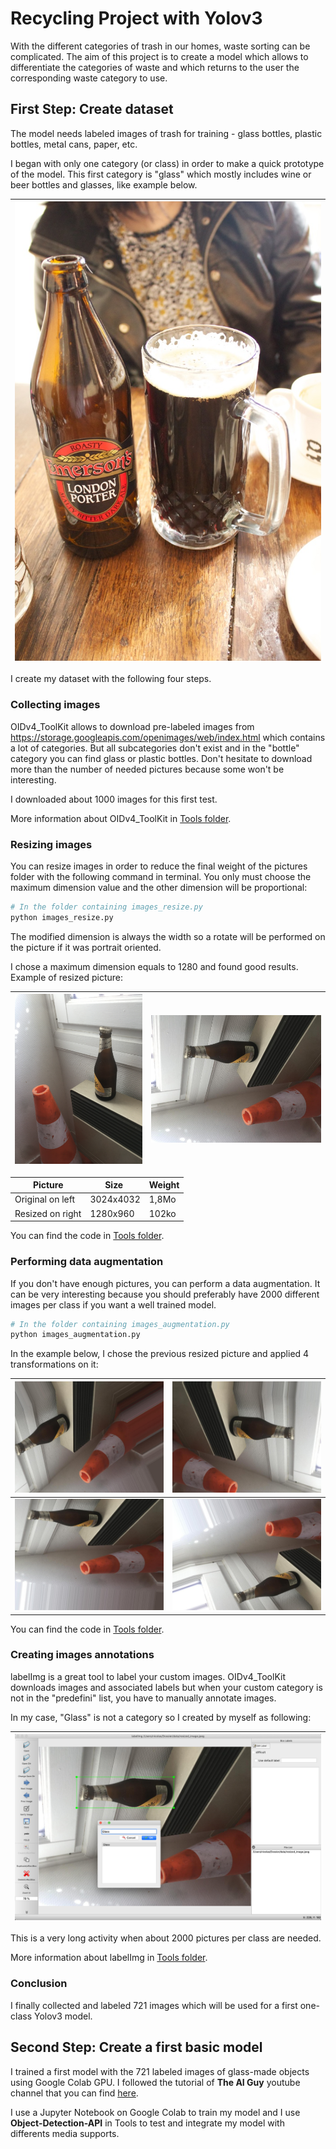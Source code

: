# Recycling Project with Yolov3
With the different categories of trash in our homes, waste sorting can be complicated. The aim of this project is to create a model which allows to differentiate 
the categories of waste and which returns to the user the corresponding waste category to use.


## First Step: Create dataset
The model needs labeled images of trash for training - glass bottles, plastic bottles, metal cans, paper, etc.

I began with only one category (or class) in order to make a quick prototype of the model. This first category is "glass" which mostly includes wine or beer bottles and glasses, like example below.


| ![example](https://github.com/nicolas-szb/Recycling_project/blob/master/data/presentation/example.jpg) |
|---|


I create my dataset with the following four steps.

### Collecting images
OIDv4_ToolKit allows to download pre-labeled images from https://storage.googleapis.com/openimages/web/index.html which contains a lot of categories. 
But all subcategories don't exist and in the "bottle" category you can find glass or plastic bottles.
Don't hesitate to download more than the number of needed pictures because some won't be interesting.

I downloaded about 1000 images for this first test.

More information about OIDv4_ToolKit in [Tools folder](https://github.com/nicolas-szb/Recycling_project/tree/master/Tools).

### Resizing images
You can resize images in order to reduce the final weight of the pictures folder with the following command in terminal. You only must choose the maximum dimension value and the other dimension will be proportional:
```bash
# In the folder containing images_resize.py
python images_resize.py
```

The modified dimension is always the width so a rotate will be performed on the picture if it was portrait oriented.

I chose a maximum dimension equals to 1280 and found good results.<br/>
Example of resized picture:

| ![original_image](https://github.com/nicolas-szb/Recycling_project/blob/master/data/presentation/original_image.jpeg) | ![resized_image](https://github.com/nicolas-szb/Recycling_project/blob/master/data/presentation/resized_image.jpeg) |
|---|---|


| Picture | Size | Weight |
|---|---|---|
| Original on left | 3024x4032 | 1,8Mo |
| Resized on right | 1280x960 | 102ko |

You can find the code in [Tools folder](https://github.com/nicolas-szb/Recycling_project/blob/master/Tools/images_resize.py).

### Performing data augmentation
If you don't have enough pictures, you can perform a data augmentation. It can be very interesting because you should preferably have 2000 different images per class if you want a well trained model. 
```bash
# In the folder containing images_augmentation.py
python images_augmentation.py
```

In the example below, I chose the previous resized picture and applied 4 transformations on it:

| ![augmented_1_image](https://github.com/nicolas-szb/Recycling_project/blob/master/data/presentation/augmented_1_image.jpg) | ![augmented_2_image](https://github.com/nicolas-szb/Recycling_project/blob/master/data/presentation/augmented_2_image.jpg) |
|---|---|
| ![augmented_3_image](https://github.com/nicolas-szb/Recycling_project/blob/master/data/presentation/augmented_3_image.jpg) | ![augmented_4_image](https://github.com/nicolas-szb/Recycling_project/blob/master/data/presentation/augmented_4_image.jpg) |


You can find the code in [Tools folder](https://github.com/nicolas-szb/Recycling_project/blob/master/Tools/images_augmentation.py).

### Creating images annotations
labelImg is a great tool to label your custom images. OIDv4_ToolKit downloads images and associated labels but when your custom category is not in the "predefini" list, you have to manually annotate images.

In my case, "Glass" is not a category so I created by myself as following:

| ![labeled_image](https://github.com/nicolas-szb/Recycling_project/blob/master/data/presentation/labeled_image.jpeg) |
|---|


This is a very long activity when about 2000 pictures per class are needed.

More information about labelImg in [Tools folder](https://github.com/nicolas-szb/Recycling_project/tree/master/Tools).

### Conclusion
I finally collected and labeled 721 images which will be used for a first one-class Yolov3 model.


## Second Step: Create a first basic model
I trained a first model with the 721 labeled images of glass-made objects using Google Colab GPU. I followed the tutorial of **The AI Guy** youtube channel that you can find [here](https://www.youtube.com/watch?v=10joRJt39Ns&t=1356s&ab_channel=TheAIGuy).

I use a Jupyter Notebook on Google Colab to train my model and I use **Object-Detection-API** in Tools to test and integrate my model with differents media supports.
